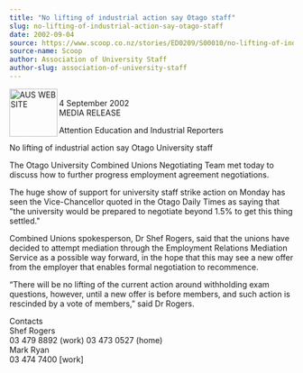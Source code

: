 ```yaml
---
title: "No lifting of industrial action say Otago staff"
slug: no-lifting-of-industrial-action-say-otago-staff
date: 2002-09-04
source: https://www.scoop.co.nz/stories/ED0209/S00010/no-lifting-of-industrial-action-say-otago-staff.htm
source-name: Scoop
author: Association of University Staff
author-slug: association-of-university-staff
---
```

<p><img align="left" width="85" height="85" src="http://www.aus.ac.nz/pictures/logo.gif" alt="AUS WEB SITE" border="0"><br>4 September 2002<br>MEDIA
RELEASE</p>

<p>Attention Education and Industrial
Reporters</p>



<p>No lifting of industrial action say Otago
University staff</p>

<p>The Otago University Combined Unions
Negotiating Team met today to discuss how to further
progress employment agreement negotiations.<p>

<p>The huge show
of support for university staff strike action on Monday has
seen the Vice-Chancellor quoted in the Otago Daily Times as
saying that "the university would be prepared to negotiate
beyond 1.5% to get this thing settled."</p>

<p>Combined Unions
spokesperson, Dr Shef Rogers, said that the unions have
decided to attempt mediation through the Employment
Relations Mediation Service as a possible way forward, in
the hope that this may see a new offer from the employer
that enables formal negotiation to recommence.<p>

<p>“There
will be no lifting of the current action around withholding
exam questions, however, until a new offer is before
members, and such action is rescinded by a vote of members,”
said Dr Rogers.</p>

<p>Contacts<br>Shef Rogers <br>03 479 8892
(work) 03 473 0527 (home)<br>Mark Ryan<br>03 474 7400
[work]</p>






<!--


